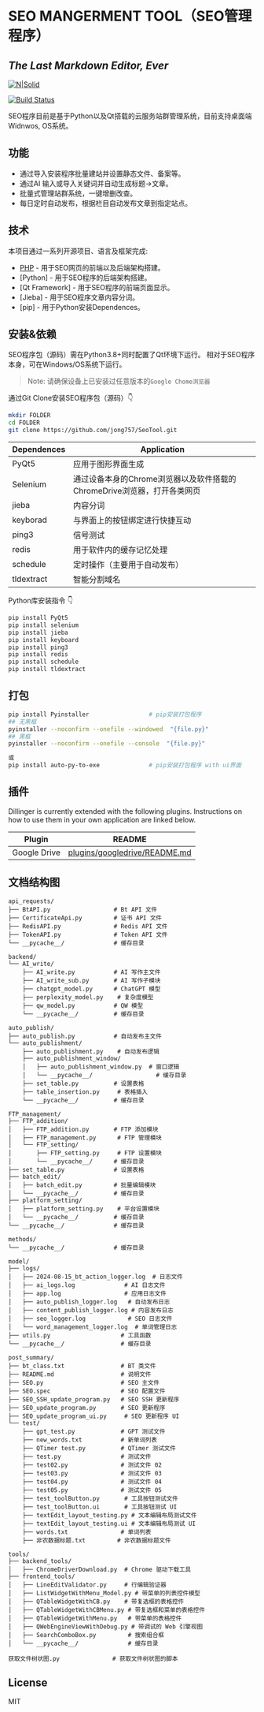 # SEO MANGERMENT TOOL（SEO管理程序）
## _The Last Markdown Editor, Ever_

[![N|Solid](https://cldup.com/dTxpPi9lDf.thumb.png)](https://nodesource.com/products/nsolid)

[![Build Status](https://travis-ci.org/joemccann/dillinger.svg?branch=master)](https://travis-ci.org/joemccann/dillinger)

SEO程序目前是基于Python以及Qt搭载的云服务站群管理系统，目前支持桌面端Widnwos, OS系统。



## 功能
- 通过导入安装程序批量建站并设置静态文件、备案等。
- 通过AI 输入或导入关键词并自动生成标题->文章。
- 批量式管理站群系统，一键增删改查。
- 每日定时自动发布，根据栏目自动发布文章到指定站点。


## 技术

本项目通过一系列开源项目、语言及框架完成: 
- [PHP] - 用于SEO网页的前端以及后端架构搭建。
- [Python] - 用于SEO程序的后端架构搭建。
- [Qt Framework] - 用于SEO程序的前端页面显示。
- [Jieba] - 用于SEO程序文章内容分词。
- [pip] - 用于Python安装Dependences。


## 安装&依赖
SEO程序包（源码）需在Python3.8+同时配置了Qt环境下运行。
相对于SEO程序本身，可在Windows/OS系统下运行。
> Note: 请确保设备上已安装过任意版本的`Google Chome浏览器`

通过Git Clone安装SEO程序包（源码）👇

```sh
mkdir FOLDER
cd FOLDER
git clone https://github.com/jong757/SeoTool.git
```

| Dependences | Application |
| ------ | ------ |
| PyQt5 | 应用于图形界面生成 |
| Selenium |通过设备本身的Chrome浏览器以及软件搭载的ChromeDrive浏览器，打开各类网页 |
| jieba | 内容分词 |
| keyborad | 与界面上的按钮绑定进行快捷互动 |
| ping3 | 信号测试 |
| redis | 用于软件内的缓存记忆处理 |
| schedule | 定时操作（主要用于自动发布） |
| tldextract | 智能分割域名 |

Python库安装指令 👇
```sh
pip install PyQt5
pip install selenium
pip install jieba
pip install keyboard
pip install ping3
pip install redis
pip install schedule
pip install tldextract
```

## 打包
```sh
pip install Pyinstaller                 # pip安装打包程序
## 无黑框
pyinstaller --noconfirm --onefile --windowed  "{file.py}"
## 黑框
pyinstaller --noconfirm --onefile --console  "{file.py}"

或
pip install auto-py-to-exe              # pip安装打包程序 with ui界面
```



## 插件

Dillinger is currently extended with the following plugins.
Instructions on how to use them in your own application are linked below.

| Plugin | README |
| ------ | ------ |
| Google Drive | [plugins/googledrive/README.md][PlGd] |

## 文档结构图
```angular2html
api_requests/
├── BtAPI.py                  # Bt API 文件
├── CertificateApi.py         # 证书 API 文件
├── RedisAPI.py               # Redis API 文件
├── TokenAPI.py               # Token API 文件
└── __pycache__/              # 缓存目录

backend/
└── AI_write/
    ├── AI_write.py           # AI 写作主文件
    ├── AI_write_sub.py       # AI 写作子模块
    ├── chatgpt_model.py      # ChatGPT 模型
    ├── perplexity_model.py    # 复杂度模型
    ├── qw_model.py           # QW 模型
    └── __pycache__/          # 缓存目录

auto_publish/
├── auto_publish.py           # 自动发布主文件
└── auto_publishment/
    ├── auto_publishment.py    # 自动发布逻辑
    ├── auto_publishment_window/
    │   ├── auto_publishment_window.py  # 窗口逻辑
    │   └── __pycache__/                  # 缓存目录
    ├── set_table.py          # 设置表格
    ├── table_insertion.py     # 表格插入
    └── __pycache__/          # 缓存目录

FTP_management/
├── FTP_addition/
│   ├── FTP_addition.py       # FTP 添加模块
│   ├── FTP_management.py      # FTP 管理模块
│   └── FTP_setting/
│       ├── FTP_setting.py     # FTP 设置模块
│       └── __pycache__/      # 缓存目录
├── set_table.py              # 设置表格
├── batch_edit/
│   ├── batch_edit.py         # 批量编辑模块
│   └── __pycache__/          # 缓存目录
├── platform_setting/
│   ├── platform_setting.py    # 平台设置模块
│   └── __pycache__/          # 缓存目录
└── __pycache__/              # 缓存目录

methods/
└── __pycache__/              # 缓存目录

model/
├── logs/
│   ├── 2024-08-15_bt_action_logger.log  # 日志文件
│   ├── ai_logs.log              # AI 日志文件
│   ├── app.log                  # 应用日志文件
│   ├── auto_publish_logger.log   # 自动发布日志
│   ├── content_publish_logger.log # 内容发布日志
│   ├── seo_logger.log            # SEO 日志文件
│   └── word_management_logger.log  # 单词管理日志
├── utils.py                    # 工具函数
└── __pycache__/                # 缓存目录

post_summary/
├── bt_class.txt                # BT 类文件
├── README.md                   # 说明文件
├── SEO.py                      # SEO 主文件
├── SEO.spec                    # SEO 配置文件
├── SEO_SSH_update_program.py   # SEO SSH 更新程序
├── SEO_update_program.py       # SEO 更新程序
├── SEO_update_program_ui.py     # SEO 更新程序 UI
└── test/
    ├── gpt_test.py             # GPT 测试文件
    ├── new_words.txt           # 新单词列表
    ├── QTimer test.py          # QTimer 测试文件
    ├── test.py                 # 测试文件
    ├── test02.py               # 测试文件 02
    ├── test03.py               # 测试文件 03
    ├── test04.py               # 测试文件 04
    ├── test05.py               # 测试文件 05
    ├── test_toolButton.py       # 工具按钮测试文件
    ├── test_toolButton.ui       # 工具按钮测试 UI
    ├── textEdit_layout_testing.py # 文本编辑布局测试文件
    ├── textEdit_layout_testing.ui # 文本编辑布局测试 UI
    ├── words.txt               # 单词列表
    ├── 非农数据标题.txt         # 非农数据标题文件

tools/
├── backend_tools/
│   ├── ChromeDriverDownload.py  # Chrome 驱动下载工具
├── frontend_tools/
│   ├── LineEditValidator.py     # 行编辑验证器
│   ├── ListWidgetWithMenu_Model.py # 带菜单的列表控件模型
│   ├── QTableWidgetWithCB.py    # 带复选框的表格控件
│   ├── QTableWidgetWithCBMenu.py # 带复选框和菜单的表格控件
│   ├── QTableWidgetWithMenu.py   # 带菜单的表格控件
│   ├── QWebEngineViewWithDebug.py # 带调试的 Web 引擎视图
│   ├── SearchComboBox.py         # 搜索组合框
│   └── __pycache__/              # 缓存目录

获取文件树状图.py               # 获取文件树状图的脚本

```

## License

MIT

[//]: # (These are reference links used in the body of this note and get stripped out when the markdown processor does its job. There is no need to format nicely because it shouldn't be seen. Thanks SO - http://stackoverflow.com/questions/4823468/store-comments-in-markdown-syntax)

   [PHP]: <https://github.com/php>
   
   [dill]: <https://github.com/joemccann/dillinger>
   [git-repo-url]: <https://github.com/joemccann/dillinger.git>
   [john gruber]: <http://daringfireball.net>
   [df1]: <http://daringfireball.net/projects/markdown/>
   [markdown-it]: <https://github.com/markdown-it/markdown-it>
   [Ace Editor]: <http://ace.ajax.org>
   [node.js]: <http://nodejs.org>
   [Twitter Bootstrap]: <http://twitter.github.com/bootstrap/>
   [jQuery]: <http://jquery.com>
   [@tjholowaychuk]: <http://twitter.com/tjholowaychuk>
   [express]: <http://expressjs.com>
   [AngularJS]: <http://angularjs.org>
   [Gulp]: <http://gulpjs.com>

   [PlDb]: <https://github.com/joemccann/dillinger/tree/master/plugins/dropbox/README.md>
   [PlGh]: <https://github.com/joemccann/dillinger/tree/master/plugins/github/README.md>
   [PlGd]: <https://github.com/joemccann/dillinger/tree/master/plugins/googledrive/README.md>
   [PlOd]: <https://github.com/joemccann/dillinger/tree/master/plugins/onedrive/README.md>
   [PlMe]: <https://github.com/joemccann/dillinger/tree/master/plugins/medium/README.md>
   [PlGa]: <https://github.com/RahulHP/dillinger/blob/master/plugins/googleanalytics/README.md>
